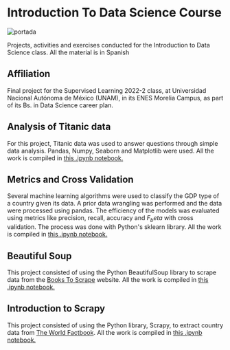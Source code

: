 # Introduction To Data Science Course
![portada](https://user-images.githubusercontent.com/69726163/182280643-6e9d35a3-90ef-4730-b5ac-2553e848c0a8.png)

Projects, activities and exercises conducted for the Introduction to Data Science class. All the material is in Spanish

## Affiliation
Final project for the Supervised Learning 2022-2 class, at Universidad Nacional Autónoma de México (UNAM), in its ENES Morelia Campus, as part of its Bs. in Data Science career plan. 

## Analysis of Titanic data
For this project, Titanic data was used to answer questions through simple data analysis. Pandas, Numpy, Seaborn and Matplotlib were used. All the work is compiled in [this .ipynb notebook.](https://github.com/LuisDHuante/Introduction-To-Data-Science-Course/blob/main/Proyecto1_Titanic.ipynb)


## Metrics and Cross Validation
Several machine learning algorithms were used to classify the GDP type of a country given its data. A prior data wrangling was performed and the data were processed using pandas. The efficiency of the models was evaluated using metrics like precision, recall, accuracy and $F_beta$ with cross validation. The process was done with Python's sklearn library.  All the work is compiled in [this .ipynb notebook.](https://github.com/LuisDHuante/Introduction-To-Data-Science-Course/blob/main/Proyecto2_ValidacionCruzadaMetricas_LDHG.ipynb)


## Beautiful Soup
This project consisted of using the Python BeautifulSoup library to scrape data from the [Books To Scrape](https://books.toscrape.com/) website. All the work is compiled in [this .ipynb notebook.](https://github.com/LuisDHuante/Introduction-To-Data-Science-Course/blob/main/Proyecto3_WebScraping_LDHG2.ipynb)

## Introduction to Scrapy
This project consisted of using the Python library, Scrapy, to extract country data from [The World Factbook](https://www.cia.gov/the-world-factbook/countries/). All the work is compiled in [this .ipynb notebook.](https://github.com/LuisDHuante/Introduction-To-Data-Science-Course/blob/main/Proyecto4_Scrapy_LDHG.ipynb)

